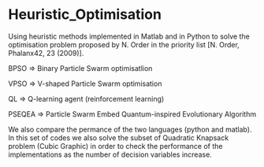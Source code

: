 # Heuristic_Optimisation
Using heuristic methods implemented in Matlab and in Python to solve the optimisation problem proposed by N. Order in the priority list [N. Order, Phalanx42, 23 (2009)].

BPSO => Binary Particle Swarm optimisatlion 

VPSO => V-shaped Particle Swarm optimisation 

QL => Q-learning agent (reinforcement learning)

PSEQEA => Particle Swarm Embed Quantum-inspired Evolutionary Algorithm

We also compare the permance of the two languages (python and matlab). In this set of codes we also solve the subset of Quadratic Knapsack problem (Cubic Graphic) in order to check the performance of the implementations as the number of decision variables increase. 
